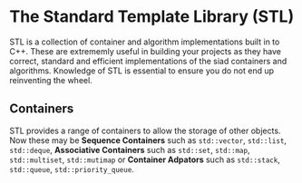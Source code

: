 # The Standard Template Library (STL)

STL is a collection of container and algorithm implementations built in to C++. These are extrememly useful in building your projects as they have correct, standard and efficient implementations of the siad containers and algorithms. Knowledge of STL is essential to ensure you do not end up reinventing the wheel.

## Containers
STL provides a range of containers to allow the storage of other objects. Now these may be **Sequence Containers** such as ```std::vector```, ```std::list```, ```std::deque```, **Associative Containers** such as ```std::set```, ```std::map```, ```std::multiset```, ```std::mutimap``` or **Container Adpators** such as ```std::stack```, ```std::queue```, ```std::priority_queue```.

